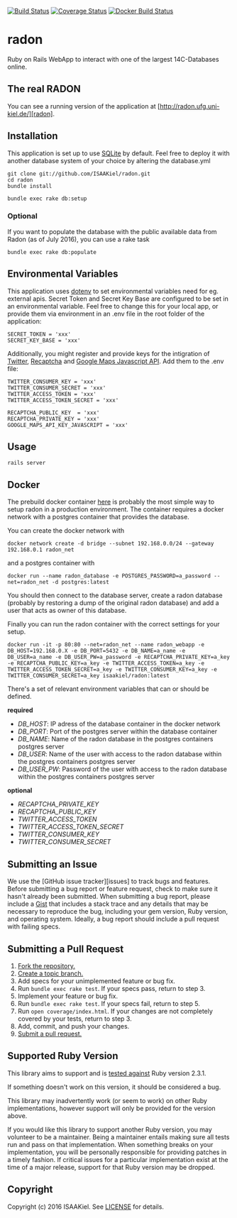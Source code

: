 [![Build Status](https://travis-ci.org/ISAAKiel/radon.svg?branch=master)](https://travis-ci.org/ISAAKiel/radon) [![Coverage Status](https://img.shields.io/codecov/c/github/ISAAKiel/radon/master.svg)](https://codecov.io/github/ISAAKiel/radon?branch=master) [![Docker Build Status](https://img.shields.io/docker/build/isaakiel/radon.svg)](https://hub.docker.com/r/isaakiel/radon/)

# radon

Ruby on Rails WebApp to interact with one of the largest 14C-Databases online.

## The real RADON

You can see a running version of the application at
[http://radon.ufg.uni-kiel.de/][radon].

[radon]: http://radon.ufg.uni-kiel.de/

## Installation
This application is set up to use [SQLite](https://www.sqlite.org/) by default. Feel free to deploy it with another database system of your choice by altering the database.yml

    git clone git://github.com/ISAAKiel/radon.git
    cd radon
    bundle install

    bundle exec rake db:setup

### Optional
If you want to populate the database with the public available data from Radon (as of July 2016), you can use a rake task

    bundle exec rake db:populate

## Environmental Variables
This application uses [dotenv](https://github.com/bkeepers/dotenv) to set environmental variables need for eg. external apis. Secret Token and Secret Key Base are configured to be set in an environmental variable. Feel free to change this for your local app, or provide them via environment in an .env file in the root folder of the application:

    SECRET_TOKEN = 'xxx'
    SECRET_KEY_BASE = 'xxx'

Additionally, you might register and provide keys for the intigration of [Twitter](https://apps.twitter.com/), [Recaptcha](https://developers.google.com/recaptcha/docs/start) and [Google Maps Javascript API](https://developers.google.com/maps/documentation/javascript/tutorial). Add them to the .env file:

    TWITTER_CONSUMER_KEY = 'xxx'
    TWITTER_CONSUMER_SECRET = 'xxx'
    TWITTER_ACCESS_TOKEN = 'xxx'
    TWITTER_ACCESS_TOKEN_SECRET = 'xxx'

    RECAPTCHA_PUBLIC_KEY  = 'xxx'
    RECAPTCHA_PRIVATE_KEY = 'xxx'
    GOOGLE_MAPS_API_KEY_JAVASCRIPT = 'xxx'

## Usage
    rails server

## Docker 

The prebuild docker container [here](https://hub.docker.com/r/isaakiel/radon/) is probably the most simple way to setup radon in a production environment. The container requires a docker network with a postgres container that provides the database.

You can create the docker network with

`docker network create -d bridge --subnet 192.168.0.0/24 --gateway 192.168.0.1 radon_net`

and a postgres container with

`docker run --name radon_database -e POSTGRES_PASSWORD=a_password --net=radon_net -d postgres:latest`

You should then connect to the database server, create a radon database (probably by restoring a dump of the original radon database) and add a user that acts as owner of this database.

Finally you can run the radon container with the correct settings for your setup.

`docker run -it -p 80:80 --net=radon_net --name radon_webapp -e DB_HOST=192.168.0.X -e DB_PORT=5432 -e DB_NAME=a_name -e DB_USER=a_name -e DB_USER_PW=a_password -e RECAPTCHA_PRIVATE_KEY=a_key -e RECAPTCHA_PUBLIC_KEY=a_key -e TWITTER_ACCESS_TOKEN=a_key -e TWITTER_ACCESS_TOKEN_SECRET=a_key -e TWITTER_CONSUMER_KEY=a_key -e TWITTER_CONSUMER_SECRET=a_key isaakiel/radon:latest`

There's a set of relevant environment variables that can or should be defined.

**required**

- *DB_HOST*: IP adress of the database container in the docker network
- *DB_PORT*: Port of the postgres server within the database container
- *DB_NAME*: Name of the radon database in the postgres containers postgres server
- *DB_USER*: Name of the user with access to the radon database within the postgres containers postgres server
- *DB_USER_PW*: Password of the user with access to the radon database within the postgres containers postgres server 

**optional**

- *RECAPTCHA_PRIVATE_KEY*
- *RECAPTCHA_PUBLIC_KEY*
- *TWITTER_ACCESS_TOKEN*
- *TWITTER_ACCESS_TOKEN_SECRET*
- *TWITTER_CONSUMER_KEY*
- *TWITTER_CONSUMER_SECRET*

## Submitting an Issue
We use the [GitHub issue tracker][issues] to track bugs and features. Before
submitting a bug report or feature request, check to make sure it hasn't
already been submitted. When submitting a bug report, please include a [Gist][]
that includes a stack trace and any details that may be necessary to reproduce
the bug, including your gem version, Ruby version, and operating system.
Ideally, a bug report should include a pull request with failing specs.

[gist]: https://gist.github.com/

## Submitting a Pull Request
1. [Fork the repository.][fork]
2. [Create a topic branch.][branch]
3. Add specs for your unimplemented feature or bug fix.
4. Run `bundle exec rake test`. If your specs pass, return to step 3.
5. Implement your feature or bug fix.
6. Run `bundle exec rake test`. If your specs fail, return to step 5.
7. Run `open coverage/index.html`. If your changes are not completely covered
   by your tests, return to step 3.
8. Add, commit, and push your changes.
9. [Submit a pull request.][pr]

[fork]: http://help.github.com/fork-a-repo/
[branch]: http://learn.github.com/p/branching.html
[pr]: http://help.github.com/send-pull-requests/

## Supported Ruby Version
This library aims to support and is [tested against][travis] Ruby version 2.3.1.

If something doesn't work on this version, it should be considered a bug.

This library may inadvertently work (or seem to work) on other Ruby
implementations, however support will only be provided for the version above.

If you would like this library to support another Ruby version, you may
volunteer to be a maintainer. Being a maintainer entails making sure all tests
run and pass on that implementation. When something breaks on your
implementation, you will be personally responsible for providing patches in a
timely fashion. If critical issues for a particular implementation exist at the
time of a major release, support for that Ruby version may be dropped.

[travis]: http://travis-ci.org/ISAAKiel/radon


## Copyright
Copyright (c) 2016 ISAAKiel. See [LICENSE][] for details.

[license]: https://github.com/ISAAKiel/radon/blob/master/LICENSE
